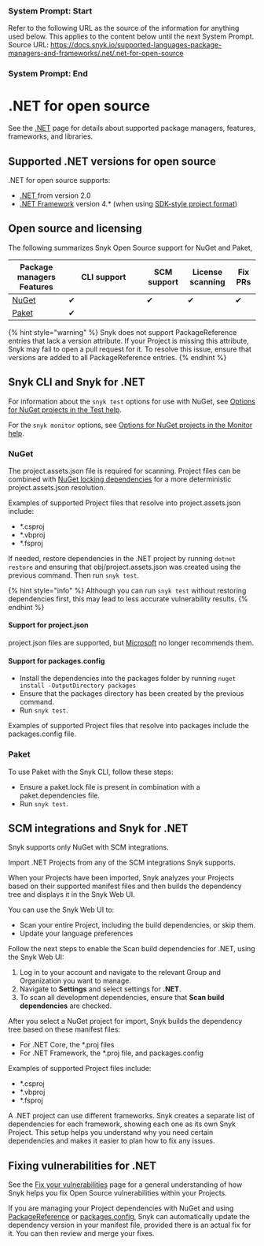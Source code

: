 ### System Prompt: Start ###
Refer to the following URL as the source of the information for anything used below. This applies to the content below until the next System Prompt.
Source URL: https://docs.snyk.io/supported-languages-package-managers-and-frameworks/.net/.net-for-open-source
### System Prompt: End ###

# .NET for open source

See the [.NET](./) page for details about supported package managers, features, frameworks, and libraries.

## Supported .NET versions **for open source**

.NET for open source supports:

* [.NET ](https://versionsof.net/core/)from version 2.0
* [.NET Framework](https://versionsof.net/framework/) version 4.\* (when using [SDK-style project format](https://learn.microsoft.com/en-us/visualstudio/msbuild/how-to-use-project-sdk?view=vs-2022))

## Open source and licensing

The following summarizes Snyk Open Source support for NuGet and Paket,

<table><thead><tr><th>Package managers Features</th><th width="143">CLI support</th><th>SCM support</th><th>License scanning</th><th>Fix PRs</th></tr></thead><tbody><tr><td><a href="https://www.nuget.org">NuGet</a></td><td>✔︎</td><td>✔︎</td><td>✔︎</td><td>✔︎</td></tr><tr><td><a href="https://fsprojects.github.io/Paket/index.html">Paket</a></td><td>✔︎</td><td></td><td></td><td></td></tr></tbody></table>

{% hint style="warning" %}
Snyk does not support PackageReference entries that lack a version attribute. If your Project is missing this attribute, Snyk may fail to open a pull request for it. To resolve this issue, ensure that versions are added to all PackageReference entries.
{% endhint %}

## Snyk CLI and Snyk for .NET

For information about the `snyk test` options for use with NuGet, see [Options for NuGet projects in the Test help](../../snyk-cli/commands/test.md#options-for-nuget-projects).&#x20;

For the `snyk monitor` options, see [Options for NuGet projects in the Monitor help](../../snyk-cli/commands/monitor.md#options-for-nuget-projects).

### NuGet&#x20;

The project.assets.json file is required for scanning. Project files can be combined with [NuGet locking dependencies](https://learn.microsoft.com/en-us/nuget/consume-packages/package-references-in-project-files#locking-dependencies) for a more deterministic project.assets.json resolution.

Examples of supported Project files that resolve into project.assets.json include:

* \*.csproj
* \*.vbproj
* \*.fsproj

If needed, restore dependencies in the .NET project by running `dotnet restore` and ensuring that obj/project.assets.json was created using the previous command. Then run `snyk test`.

{% hint style="info" %}
Although you can run `snyk test` without restoring dependencies first, this may lead to less accurate vulnerability results.
{% endhint %}

#### **Support for project.json**

project.json files are supported, but [Microsoft](https://learn.microsoft.com/en-us/nuget/archive/project-json) no longer recommends them.&#x20;

#### Support for packages.config

* Install the dependencies into the packages folder by running `nuget install -OutputDirectory packages`&#x20;
* Ensure that the packages directory has been created by the previous command.&#x20;
* Run `snyk test`.

Examples of supported Project files that resolve into packages include the packages.config file.

### Paket

To use Paket with the Snyk CLI, follow these steps:

* &#x20;Ensure a paket.lock file is present in combination with a paket.dependencies file.&#x20;
* Run `snyk test`.

## SCM integrations and Snyk for .NET

Snyk supports only NuGet with SCM integrations.

Import .NET Projects from any of the SCM integrations Snyk supports.

When your Projects have been imported, Snyk analyzes your Projects based on their supported manifest files and then builds the dependency tree and displays it in the Snyk Web UI.

You can use the Snyk Web UI to:

* Scan your entire Project, including the build dependencies, or skip them.
* Update your language preferences

Follow the next steps to enable the Scan build dependencies for .NET, using the Snyk Web UI:

1. Log in to your account and navigate to the relevant Group and Organization you want to manage.
2. Navigate to **Settings** and select settings for **.NET**.
3. To scan all development dependencies, ensure that **Scan build dependencies** are checked.

After you select a NuGet project for import, Snyk builds the dependency tree based on these manifest files:

* For .NET Core, the \*.proj files
* For .NET Framework, the \*.proj file, and packages.config

Examples of supported Project files include:

* \*.csproj
* \*.vbproj
* \*.fsproj

A .NET project can use different frameworks. Snyk creates a separate list of dependencies for each framework, showing each one as its own Snyk Project. This setup helps you understand why you need certain dependencies and makes it easier to plan how to fix any issues.

## Fixing vulnerabilities for .NET

See the [Fix your vulnerabilities](../../scan-with-snyk/snyk-open-source/manage-vulnerabilities/fix-your-vulnerabilities.md) page for a general understanding of how Snyk helps you fix Open Source vulnerabilities within your Projects.

If you are managing your Project dependencies with NuGet and using [PackageReference](https://docs.microsoft.com/en-us/nuget/consume-packages/package-references-in-project-files) or [packages.config](https://docs.microsoft.com/en-us/nuget/reference/packages-config), Snyk can automatically update the dependency version in your manifest file, provided there is an actual fix for it. You can then review and merge your fixes.

